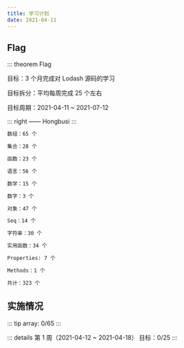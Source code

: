 ```yaml
---
title: 学习计划
date: 2021-04-11
---
```


## Flag

::: theorem Flag

目标：3 个月完成对 Lodash 源码的学习

目标拆分：平均每周完成 25 个左右

目标周期：2021-04-11 ~ 2021-07-12

::: right
—— Hongbusi
:::

``` md
数组：65 个

集合：28 个

函数：23 个

语言：56 个

数学：15 个

数字：3 个

对象：47 个

Seq：14 个

字符串：30 个

实用函数：34 个

Properties: 7 个

Methods：1 个

共计：323 个
```

## 实施情况 <Badge text="持续更新..." />

::: tip
array: 0/65
:::

::: details 第 1 周（2021-04-12 ~ 2021-04-18）
目标：0/25
:::
